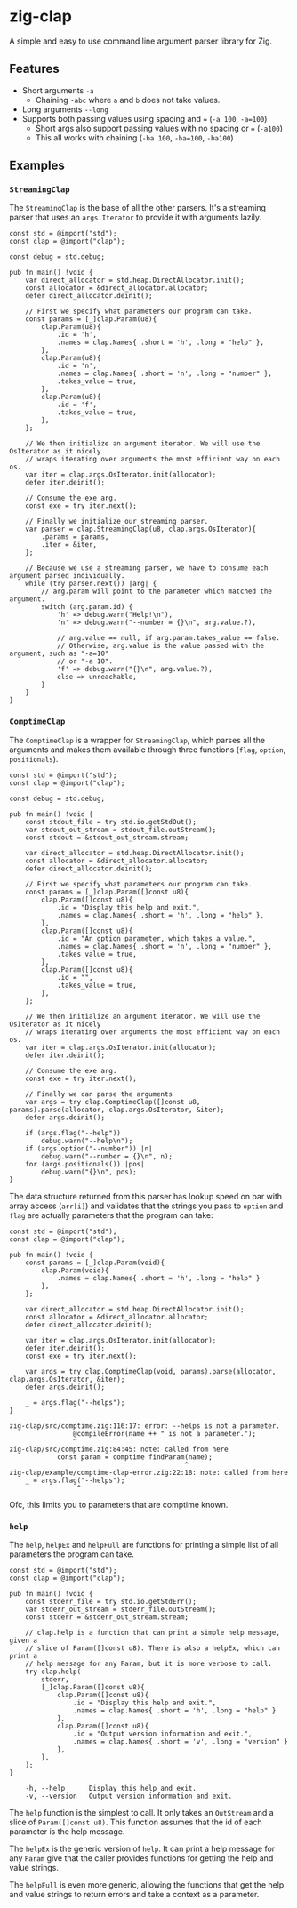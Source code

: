 # zig-clap

A simple and easy to use command line argument parser library for Zig.

## Features

* Short arguments `-a`
  * Chaining `-abc` where `a` and `b` does not take values.
* Long arguments `--long`
* Supports both passing values using spacing and `=` (`-a 100`, `-a=100`)
  * Short args also support passing values with no spacing or `=` (`-a100`)
  * This all works with chaining (`-ba 100`, `-ba=100`, `-ba100`)

## Examples

### `StreamingClap`

The `StreamingClap` is the base of all the other parsers. It's a streaming parser that uses an
`args.Iterator` to provide it with arguments lazily.

```zig
const std = @import("std");
const clap = @import("clap");

const debug = std.debug;

pub fn main() !void {
    var direct_allocator = std.heap.DirectAllocator.init();
    const allocator = &direct_allocator.allocator;
    defer direct_allocator.deinit();

    // First we specify what parameters our program can take.
    const params = [_]clap.Param(u8){
        clap.Param(u8){
            .id = 'h',
            .names = clap.Names{ .short = 'h', .long = "help" },
        },
        clap.Param(u8){
            .id = 'n',
            .names = clap.Names{ .short = 'n', .long = "number" },
            .takes_value = true,
        },
        clap.Param(u8){
            .id = 'f',
            .takes_value = true,
        },
    };

    // We then initialize an argument iterator. We will use the OsIterator as it nicely
    // wraps iterating over arguments the most efficient way on each os.
    var iter = clap.args.OsIterator.init(allocator);
    defer iter.deinit();

    // Consume the exe arg.
    const exe = try iter.next();

    // Finally we initialize our streaming parser.
    var parser = clap.StreamingClap(u8, clap.args.OsIterator){
        .params = params,
        .iter = &iter,
    };

    // Because we use a streaming parser, we have to consume each argument parsed individually.
    while (try parser.next()) |arg| {
        // arg.param will point to the parameter which matched the argument.
        switch (arg.param.id) {
            'h' => debug.warn("Help!\n"),
            'n' => debug.warn("--number = {}\n", arg.value.?),

            // arg.value == null, if arg.param.takes_value == false.
            // Otherwise, arg.value is the value passed with the argument, such as "-a=10"
            // or "-a 10".
            'f' => debug.warn("{}\n", arg.value.?),
            else => unreachable,
        }
    }
}

```

### `ComptimeClap`

The `ComptimeClap` is a wrapper for `StreamingClap`, which parses all the arguments and makes
them available through three functions (`flag`, `option`, `positionals`).

```zig
const std = @import("std");
const clap = @import("clap");

const debug = std.debug;

pub fn main() !void {
    const stdout_file = try std.io.getStdOut();
    var stdout_out_stream = stdout_file.outStream();
    const stdout = &stdout_out_stream.stream;

    var direct_allocator = std.heap.DirectAllocator.init();
    const allocator = &direct_allocator.allocator;
    defer direct_allocator.deinit();

    // First we specify what parameters our program can take.
    const params = [_]clap.Param([]const u8){
        clap.Param([]const u8){
            .id = "Display this help and exit.",
            .names = clap.Names{ .short = 'h', .long = "help" },
        },
        clap.Param([]const u8){
            .id = "An option parameter, which takes a value.",
            .names = clap.Names{ .short = 'n', .long = "number" },
            .takes_value = true,
        },
        clap.Param([]const u8){
            .id = "",
            .takes_value = true,
        },
    };

    // We then initialize an argument iterator. We will use the OsIterator as it nicely
    // wraps iterating over arguments the most efficient way on each os.
    var iter = clap.args.OsIterator.init(allocator);
    defer iter.deinit();

    // Consume the exe arg.
    const exe = try iter.next();

    // Finally we can parse the arguments
    var args = try clap.ComptimeClap([]const u8, params).parse(allocator, clap.args.OsIterator, &iter);
    defer args.deinit();

    if (args.flag("--help"))
        debug.warn("--help\n");
    if (args.option("--number")) |n|
        debug.warn("--number = {}\n", n);
    for (args.positionals()) |pos|
        debug.warn("{}\n", pos);
}

```

The data structure returned from this parser has lookup speed on par with array access (`arr[i]`)
and validates that the strings you pass to `option` and `flag` are actually parameters that the
program can take:

```zig
const std = @import("std");
const clap = @import("clap");

pub fn main() !void {
    const params = [_]clap.Param(void){
        clap.Param(void){
            .names = clap.Names{ .short = 'h', .long = "help" }
        },
    };

    var direct_allocator = std.heap.DirectAllocator.init();
    const allocator = &direct_allocator.allocator;
    defer direct_allocator.deinit();

    var iter = clap.args.OsIterator.init(allocator);
    defer iter.deinit();
    const exe = try iter.next();

    var args = try clap.ComptimeClap(void, params).parse(allocator, clap.args.OsIterator, &iter);
    defer args.deinit();

    _ = args.flag("--helps");
}

```

```
zig-clap/src/comptime.zig:116:17: error: --helps is not a parameter.
                @compileError(name ++ " is not a parameter.");
                ^
zig-clap/src/comptime.zig:84:45: note: called from here
            const param = comptime findParam(name);
                                            ^
zig-clap/example/comptime-clap-error.zig:22:18: note: called from here
    _ = args.flag("--helps");
                 ^
```

Ofc, this limits you to parameters that are comptime known.

### `help`

The `help`, `helpEx` and `helpFull` are functions for printing a simple list of all parameters the
program can take.

```zig
const std = @import("std");
const clap = @import("clap");

pub fn main() !void {
    const stderr_file = try std.io.getStdErr();
    var stderr_out_stream = stderr_file.outStream();
    const stderr = &stderr_out_stream.stream;

    // clap.help is a function that can print a simple help message, given a
    // slice of Param([]const u8). There is also a helpEx, which can print a
    // help message for any Param, but it is more verbose to call.
    try clap.help(
        stderr,
        [_]clap.Param([]const u8){
            clap.Param([]const u8){
                .id = "Display this help and exit.",
                .names = clap.Names{ .short = 'h', .long = "help" }
            },
            clap.Param([]const u8){
                .id = "Output version information and exit.",
                .names = clap.Names{ .short = 'v', .long = "version" }
            },
        },
    );
}

```

```
	-h, --help   	Display this help and exit.
	-v, --version	Output version information and exit.
```

The `help` function is the simplest to call. It only takes an `OutStream` and a slice of
`Param([]const u8)`. This function assumes that the id of each parameter is the help message.

The `helpEx` is the generic version of `help`. It can print a help message for any
`Param` give that the caller provides functions for getting the help and value strings.

The `helpFull` is even more generic, allowing the functions that get the help and value strings
to return errors and take a context as a parameter.
